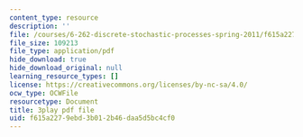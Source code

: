 ```yaml
---
content_type: resource
description: ''
file: /courses/6-262-discrete-stochastic-processes-spring-2011/f615a2279ebd3b012b46daa5d5bc4cf0_7CYXy9J4Aao.pdf
file_size: 109213
file_type: application/pdf
hide_download: true
hide_download_original: null
learning_resource_types: []
license: https://creativecommons.org/licenses/by-nc-sa/4.0/
ocw_type: OCWFile
resourcetype: Document
title: 3play pdf file
uid: f615a227-9ebd-3b01-2b46-daa5d5bc4cf0
---
```

